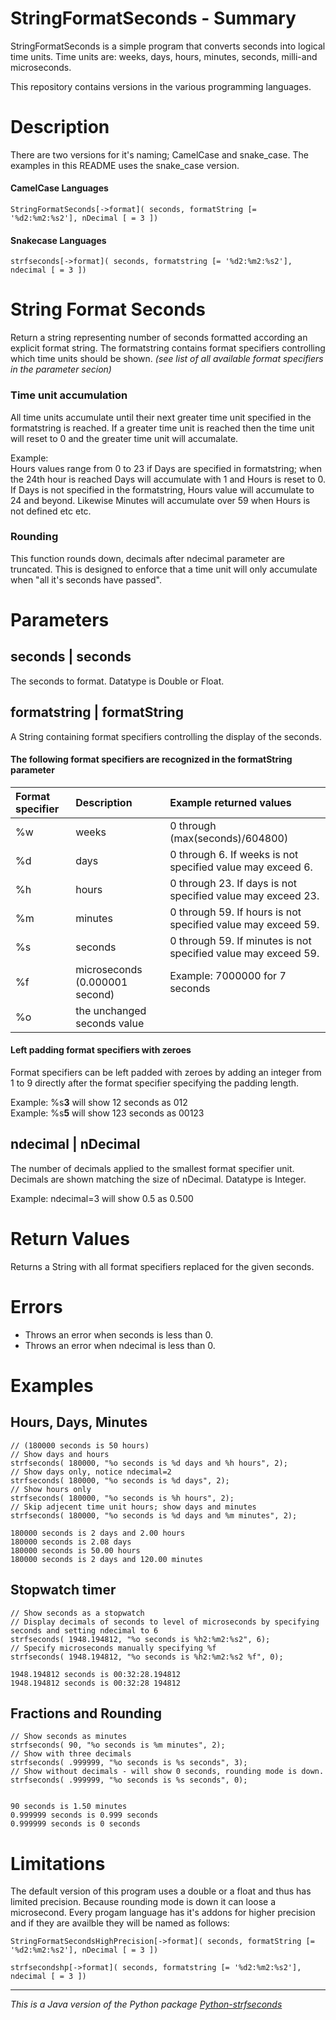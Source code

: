 # StringFormatSeconds - Summary

StringFormatSeconds is a simple program that converts seconds into 
logical time units. Time units are: weeks, days, hours, minutes, 
seconds, milli-and microseconds. 

This repository contains versions in the various programming 
languages. 

# Description

There are two versions for it's naming; CamelCase and snake_case. The 
examples in this README uses the snake_case version.

#### CamelCase Languages
```
StringFormatSeconds[->format]( seconds, formatString [= '%d2:%m2:%s2'], nDecimal [ = 3 ]) 
```

#### Snakecase Languages
```
strfseconds[->format]( seconds, formatstring [= '%d2:%m2:%s2'], ndecimal [ = 3 ])
```

# String Format Seconds

Return a string representing number of seconds formatted according an
explicit format string. The formatstring contains format specifiers 
controlling which time units should be shown. *(see list of all available 
format specifiers in the parameter secion)*  
  
### Time unit accumulation
All time units accumulate until their next greater time unit specified 
in the formatstring is reached. If a greater time unit is reached then 
the time unit will reset to 0 and the greater time unit will accumalate.

Example:  
Hours values range from 0 to 23 if Days are specified in formatstring; 
when the 24th hour is reached Days will accumulate with 1 and Hours is 
reset to 0.  
If Days is not specified in the formatstring, Hours value will 
accumulate to 24 and beyond.
Likewise Minutes will accumulate over 59 when Hours is not defined etc 
etc.

### Rounding
This function rounds down, decimals after ndecimal parameter are 
truncated. This is designed to enforce that a time unit will only 
accumulate when "all it's seconds have passed". 


# Parameters

## seconds | seconds
The seconds to format. Datatype is Double or Float.

## formatstring | formatString
A String containing format specifiers controlling the display of the 
seconds.

#### The following format specifiers are recognized in the formatString parameter

Format specifier | Description                          | Example returned values
:--              | :--                                  | :--
%w               | weeks                                | 0 through (max(seconds)/604800)
%d               | days                                 | 0 through 6. If weeks is not specified value may exceed 6.
%h               | hours                                | 0 through 23. If days is not specified value may exceed 23.
%m               | minutes                              | 0 through 59. If hours is not specified value may exceed 59.
%s               | seconds                              | 0 through 59. If minutes is not specified value may exceed 59.
%f               | microseconds (0.000001 second)       | Example: 7000000 for 7 seconds
%o               | the unchanged seconds value
  
  
#### Left padding format specifiers with zeroes
Format specifiers can be left padded with zeroes by adding an
integer from 1 to 9 directly after the format specifier specifying 
the padding length. 

Example: %s**3** will show 12 seconds as 012  
Example: %s**5** will show 123 seconds as 00123
  
  
## ndecimal | nDecimal 
The number of decimals applied to the smallest format specifier unit. 
Decimals are shown matching the size of nDecimal. Datatype is Integer.

Example: ndecimal=3 will show 0.5 as 0.500


# Return Values
Returns a String with all format specifiers replaced for the given 
seconds. 


# Errors
- Throws an error when seconds is less than 0.  
- Throws an error when ndecimal is less than 0.


# Examples

## Hours, Days, Minutes
```
// (180000 seconds is 50 hours)
// Show days and hours
strfseconds( 180000, "%o seconds is %d days and %h hours", 2);
// Show days only, notice ndecimal=2
strfseconds( 180000, "%o seconds is %d days", 2);
// Show hours only
strfseconds( 180000, "%o seconds is %h hours", 2);
// Skip adjecent time unit hours; show days and minutes
strfseconds( 180000, "%o seconds is %d days and %m minutes", 2);

```
```
180000 seconds is 2 days and 2.00 hours
180000 seconds is 2.08 days
180000 seconds is 50.00 hours
180000 seconds is 2 days and 120.00 minutes
```


## Stopwatch timer 
```
// Show seconds as a stopwatch
// Display decimals of seconds to level of microseconds by specifying seconds and setting ndecimal to 6
strfseconds( 1948.194812, "%o seconds is %h2:%m2:%s2", 6);
// Specify microseconds manually specifying %f 
strfseconds( 1948.194812, "%o seconds is %h2:%m2:%s2 %f", 0);
```

```
1948.194812 seconds is 00:32:28.194812
1948.194812 seconds is 00:32:28 194812
```

##  Fractions and Rounding
```
// Show seconds as minutes 
strfseconds( 90, "%o seconds is %m minutes", 2);
// Show with three decimals
strfseconds( .999999, "%o seconds is %s seconds", 3);
// Show without decimals - will show 0 seconds, rounding mode is down.
strfseconds( .999999, "%o seconds is %s seconds", 0);
        
```

```
90 seconds is 1.50 minutes
0.999999 seconds is 0.999 seconds
0.999999 seconds is 0 seconds
```

# Limitations
The default version of this program uses a double or a float and thus 
has limited precision. Because rounding mode is down it can loose a 
microsecond. Every progam language has it's addons for higher precision 
and if they are availble they will be named as follows:

```
StringFormatSecondsHighPrecision[->format]( seconds, formatString [= '%d2:%m2:%s2'], nDecimal [ = 3 ]) 
```
```
strfsecondshp[->format]( seconds, formatstring [= '%d2:%m2:%s2'], ndecimal [ = 3 ])
```

---

*This is a Java version of the Python package
[Python-strfseconds](https://github.com/remivisser/Python-strfseconds)*
